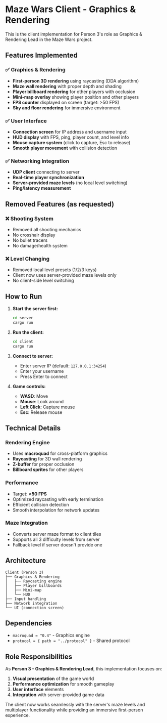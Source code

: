 # Maze Wars Client - Graphics & Rendering

This is the client implementation for Person 3's role as Graphics & Rendering Lead in the Maze Wars project.

## Features Implemented

### ✅ Graphics & Rendering
- **First-person 3D rendering** using raycasting (DDA algorithm)
- **Maze wall rendering** with proper depth and shading
- **Player billboard rendering** for other players with occlusion
- **Mini-map overlay** showing player position and other players
- **FPS counter** displayed on screen (target: >50 FPS)
- **Sky and floor rendering** for immersive environment

### ✅ User Interface
- **Connection screen** for IP address and username input
- **HUD display** with FPS, ping, player count, and level info
- **Mouse capture system** (click to capture, Esc to release)
- **Smooth player movement** with collision detection

### ✅ Networking Integration
- **UDP client** connecting to server
- **Real-time player synchronization** 
- **Server-provided maze levels** (no local level switching)
- **Ping/latency measurement**

## Removed Features (as requested)

### ❌ Shooting System
- Removed all shooting mechanics
- No crosshair display
- No bullet tracers
- No damage/health system

### ❌ Level Changing
- Removed local level presets (1/2/3 keys)
- Client now uses server-provided maze levels only
- No client-side level switching

## How to Run

1. **Start the server first:**
   ```bash
   cd server
   cargo run
   ```

2. **Run the client:**
   ```bash
   cd client
   cargo run
   ```

3. **Connect to server:**
   - Enter server IP (default: `127.0.0.1:34254`)
   - Enter your username
   - Press Enter to connect

4. **Game controls:**
   - **WASD**: Move
   - **Mouse**: Look around
   - **Left Click**: Capture mouse
   - **Esc**: Release mouse

## Technical Details

### Rendering Engine
- Uses **macroquad** for cross-platform graphics
- **Raycasting** for 3D wall rendering
- **Z-buffer** for proper occlusion
- **Billboard sprites** for other players

### Performance
- Target: **>50 FPS**
- Optimized raycasting with early termination
- Efficient collision detection
- Smooth interpolation for network updates

### Maze Integration
- Converts server maze format to client tiles
- Supports all 3 difficulty levels from server
- Fallback level if server doesn't provide one

## Architecture

```
Client (Person 3)
├── Graphics & Rendering
│   ├── Raycasting engine
│   ├── Player billboards
│   ├── Mini-map
│   └── HUD
├── Input handling
├── Network integration
└── UI (connection screen)
```

## Dependencies

- `macroquad = "0.4"` - Graphics engine
- `protocol = { path = "../protocol" }` - Shared protocol

## Role Responsibilities

As **Person 3 - Graphics & Rendering Lead**, this implementation focuses on:

1. **Visual presentation** of the game world
2. **Performance optimization** for smooth gameplay
3. **User interface** elements
4. **Integration** with server-provided game data

The client now works seamlessly with the server's maze levels and multiplayer functionality while providing an immersive first-person experience.
